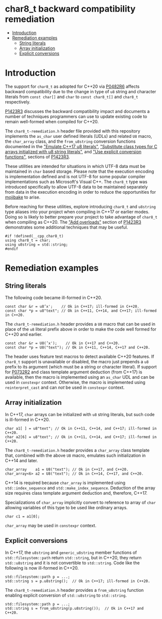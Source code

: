 # char8_t backward compatibility remediation

- [Introduction](#introduction)
- [Remediation examples](#remediation-examples)
  - [String literals](#string-literals)
  - [Array initialization](#array-initialization)
  - [Explicit conversions](#explicit-conversions)


# Introduction
The support for `char8_t` as adopted for C++20 via 
[P0482R6](https://wg21.link/p0482 "char8_t: A type for UTF-8 characters and strings (Revision 6)")
affects backward compatibility due to the change in type of `u8` string and
character literals from `const char[]` and `char` to `const char8_t[]` and
`char8_t` respectively.

[P1423R3](https://wg21.link/p1423 "char8_t backward compatibility remediation")
discusses the backward compatibility impact and documents a number of techniques
programmers can use to update existing code to remain well-formed when compiled
for C++20.

The `char8_t-remediation.h` header file provided with this repository implements
the `as_char` user defined literals (UDLs) and related `U8` macro, the `char_array`
class, and the `from_u8string` conversion functions documented in the
["Emulate C++17 u8 literals"](https://wg21.link/p1423#emulate "char8_t backward compatibility remediation"),
["Substitute class types for C arrays initialized with u8 string literals"](https://wg21.link/p1423#array-subst "char8_t backward compatibility remediation"),
and
["Use explicit conversion functions"](https://wg21.link/p1423#conversion_fns "char8_t backward compatibility remediation"),
sections of
[P1423R3](https://wg21.link/p1423 "char8_t backward compatibility remediation").

These utilities are intended for situations in which UTF-8 data must be maintained
in `char` based storage.  Please note that the execution encoding is implementation
defined and is not UTF-8 for some popular compiler implementations such as
Microsoft's Visual C++.  The `char8_t` type was introduced specifically to allow
UTF-8 data to be maintained separately from data in the execution encoding in order
to reduce the opportunities for [mojibake](https://en.wikipedia.org/wiki/Mojibake)
to arise.

Before reaching for these utilities, explore introducing `char8_t` and `u8string`
type aliases into your project when compiling in C++17 or earlier modes.  Doing so
is likely to better prepare your project to take advantage of `char8_t` when compiling
as C++20.  The
["Add overloads"](https://wg21.link/p1423#overload "char8_t backward compatibility remediation")
section of 
[P1423R3](https://wg21.link/p1423 "char8_t backward compatibility remediation")
demonstrates some additional techniques that may be useful.
```
#if !defined(__cpp_char8_t)
using char8_t = char;
using u8string = std::string;
#endif
```


# Remediation examples


## String literals
The following code became ill-formed in C++20.
```
const char &r = u8’x';    // Ok in C++17; ill-formed in C++20.
const char *p = u8"text"; // Ok in C++11, C++14, and C++17; ill-formed in C++20.
```

The `char8_t-remediation.h` header provides a `U8` macro that can be used in place
of the `u8` literal prefix above in order to make the code well formed for C++20
and earlier.
```
const char &r = U8(’x');    // Ok in C++17 and C++20.
const char *p = U8("text"); // Ok in C++11, C++14, C++17 and C++20.
```

The header uses feature test macros to detect available C++20 features.  If `char8_t`
support is unavailable or disabled, the macro just prepends a `u8` prefix to its
argument (which must be a string or character literal).  If support for
[P0732R2](https://wg21.link/p0732 "Class Types in Non-Type Template Parameters")
and class template argument deduction (from C++17) is available, then the macro
is implemented using an `as_char` UDL and can be used in `constexpr` context.
Otherwise, the macro is implemented using `reinterpret_cast` and can *not* be used in
`constexpr` context.


## Array initialization
In C++17, `char` arrays can be initialized with `u8` string literals, but such code
is ill-formed in C++20.
```
char a1[ ] = u8"text"; // Ok in C++11, C++14, and C++17; ill-formed in C++20.
char a2[6] = u8"text"; // Ok in C++11, C++14, and C++17; ill-formed in C++20.
```

The `char8_t-remediation.h` header provides a `char_array` class template that,
combined with the above `U8` macro, emulates such initialization in C++14 and
later.
```
char_array    a1 = U8("text"); // Ok in C++17, and C++20.
char_array<6> a2 = U8("text"); // Ok in C++14, C++17, and C++20.
```

C++14 is required because `char_array` is implemented using `std::index_sequence`
and `std::make_index_sequence`.  Deduction of the array size requires class template
argument deduction and, therefore, C++17.  

Specializations of `char_array` implicitly convert to reference to array of `char`
allowing variables of this type to be used like ordinary arrays.
```
char c1 = a1[0];
```

`char_array` may be used in `constexpr` context.


## Explicit conversions
In C++17, the `u8string` and `generic_u8string` member functions of
`std::filesystem::path` return `std::string`, but in C++20, they return
`std::u8string` and it is not convertible to `std::string`.  Code like the
following is now ill-formed in C++20.
```
std::filesystem::path p = ...;
std::string s = p.u8string();  // Ok in C++17; ill-formed in C++20.
```

The `char8_t-remediation.h` header provides a `from_u8string` function
enabling explicit conversion of `std::u8string` to `std::string`.
```
std::filesystem::path p = ...;
std::string s = from_u8string(p.u8string());  // Ok in C++17 and C++20.
```
